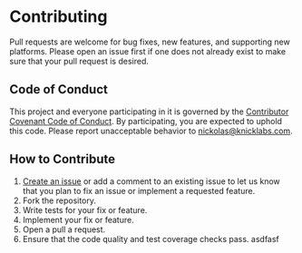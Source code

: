 # Contributing

Pull requests are welcome for bug fixes, new features, and supporting new platforms. Please open an issue first if one does not already exist to make sure that your pull request is desired.

## Code of Conduct

This project and everyone participating in it is governed by the [Contributor Covenant Code of Conduct](CODE_OF_CONDUCT.md). By participating, you are expected to uphold this code. Please report unacceptable behavior to nickolas@knicklabs.com.

## How to Contribute

1. [Create an issue](https://github.com/knicklabs/lorem-ipsum.js/issues/new) or add a comment to an existing issue to let us know that you plan to fix an issue or implement a requested feature.
2. Fork the repository.
3. Write tests for your fix or feature.
4. Implement your fix or feature.
5. Open a pull a request.
6. Ensure that the code quality and test coverage checks pass.
asdfasf
